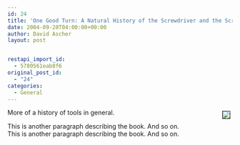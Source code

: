 ```yaml
---
id: 24
title: 'One Good Turn: A Natural History of the Screwdriver and the Screw'
date: 2004-09-20T04:00:00+00:00
author: David Ascher
layout: post


restapi_import_id:
  - 5780561eab8f6
original_post_id:
  - "24"
categories:
  - General
---
```

[<img class="book" hspace="5" vspace="5" border="1" align="right" src="http://images.amazon.com/images/P/0684867303.01.MZZZZZZZ.jpg" />](http://www.amazon.com/exec/obidos/tg/detail/-/0684867303)

More of a history of tools in general. 

This is another paragraph describing the book. And so on.  
This is another paragraph describing the book. And so on.
